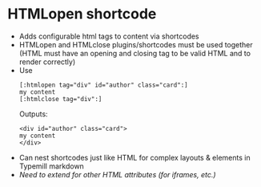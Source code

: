 # HTMLopen shortcode
* Adds configurable html tags to content via shortcodes
* HTMLopen and HTMLclose plugins/shortcodes must be used together (HTML must have an opening and closing tag to be valid HTML and to render correctly)
* Use
	```
	[:htmlopen tag="div" id="author" class="card":]
	my content
	[:htmlclose tag="div":]
	```
	Outputs:
	```
	<div id="author" class="card">
	my content
	</div>
	```
* Can nest shortcodes just like HTML for complex layouts & elements in Typemill markdown
* _Need to extend for other HTML attributes (for iframes, etc.)_
